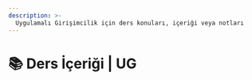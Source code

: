```yaml
---
description: >-
  Uygulamalı Girişimcilik için ders konuları, içeriği veya notları
---
```


# 📚 Ders İçeriği \| UG
